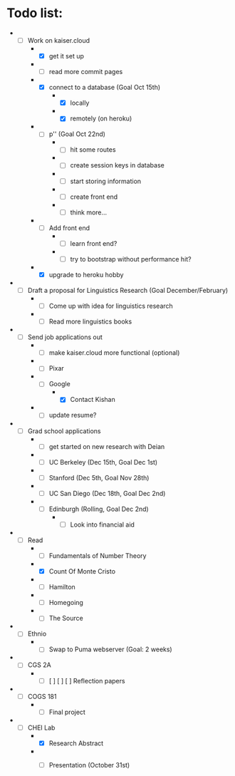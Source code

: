 # Todo list:

* - [ ] Work on kaiser.cloud
    * - [x] get it set up
    * - [ ] read more commit pages
    * - [x] connect to a database (Goal Oct 15th)
        * - [x] locally
        * - [x] remotely (on heroku)
    * - [ ] p'' (Goal Oct 22nd)
        * - [ ] hit some routes
        * - [ ] create session keys in database
        * - [ ] start storing information
        * - [ ] create front end
        * - [ ] think more... 
    * - [ ] Add front end
        * - [ ] learn front end?
        * - [ ] try to bootstrap without performance hit?
    * - [x] upgrade to heroku hobby
* - [ ] Draft a proposal for Linguistics Research (Goal December/February)
    * - [ ] Come up with idea for linguistics research
    * - [ ] Read more linguistics books
* - [ ] Send job applications out
    * - [ ] make kaiser.cloud more functional (optional)
    * - [ ] Pixar
    * - [ ] Google
        * - [x] Contact Kishan
    * - [ ] update resume?
* - [ ] Grad school applications
    * - [ ] get started on new research with Deian
    * - [ ] UC Berkeley (Dec 15th, Goal Dec 1st)
    * - [ ] Stanford (Dec 5th, Goal Nov 28th)
    * - [ ] UC San Diego (Dec 18th, Goal Dec 2nd)
    * - [ ] Edinburgh (Rolling, Goal Dec 2nd)
        * - [ ] Look into financial aid
* - [ ] Read
    * - [ ] Fundamentals of Number Theory
    * - [x] Count Of Monte Cristo
    * - [ ] Hamilton
    * - [ ] Homegoing
    * - [ ] The Source
* - [ ] Ethnio
    * - [ ] Swap to Puma webserver (Goal: 2 weeks)
* - [ ] CGS 2A
    * - [ ] [ ] [ ] [ ] Reflection papers
* - [ ] COGS 181
    * - [ ] Final project
* - [ ] CHEI Lab
    * - [x] Research Abstract
    * - [ ] Presentation (October 31st)


